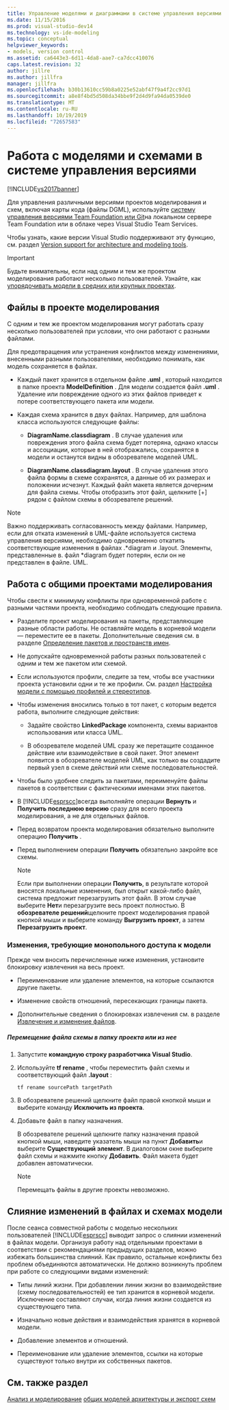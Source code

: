 ```yaml
---
title: Управление моделями и диаграммами в системе управления версиями | Документация Майкрософт
ms.date: 11/15/2016
ms.prod: visual-studio-dev14
ms.technology: vs-ide-modeling
ms.topic: conceptual
helpviewer_keywords:
- models, version control
ms.assetid: ca6443e3-6d11-4da8-aae7-ca7dcc410076
caps.latest.revision: 32
author: jillre
ms.author: jillfra
manager: jillfra
ms.openlocfilehash: b30b13610cc59b8a0225e52abf47f9a4f2cc97d1
ms.sourcegitcommit: a8e8f4bd5d508da34bbe9f2d4d9fa94da0539de0
ms.translationtype: MT
ms.contentlocale: ru-RU
ms.lasthandoff: 10/19/2019
ms.locfileid: "72657583"
---
```

# <a name="manage-models-and-diagrams-under-version-control"></a>Работа с моделями и схемами в системе управления версиями
[!INCLUDE[vs2017banner](../includes/vs2017banner.md)]

Для управления различными версиями проектов моделирования и схем, включая карты кода (файлы DGML), используйте [систему управления версиями Team Foundation или Git](https://msdn.microsoft.com/library/33267cee-fe5f-4aa3-b2cd-6d22ceace314)на локальном сервере Team Foundation или в облаке через Visual Studio Team Services.

 Чтобы узнать, какие версии Visual Studio поддерживают эту функцию, см. раздел [Version support for architecture and modeling tools](../modeling/what-s-new-for-design-in-visual-studio.md#VersionSupport).

> [!IMPORTANT]
> Будьте внимательны, если над одним и тем же проектом моделирования работают несколько пользователей. Узнайте, как [упорядочивать модели в средних или крупных проектах](../modeling/structure-your-modeling-solution.md).

## <a name="ModelingProjects"></a>Файлы в проекте моделирования
 С одним и тем же проектом моделирования могут работать сразу несколько пользователей при условии, что они работают с разными файлами.

 Для предотвращения или устранения конфликтов между изменениями, внесенными разными пользователями, необходимо понимать, как модель сохраняется в файлах.

- Каждый пакет хранится в отдельном файле **.uml** , который находится в папке проекта **ModelDefinition** . Для модели создается файл **.uml** . Удаление или повреждение одного из этих файлов приведет к потере соответствующего пакета или модели.

- Каждая схема хранится в двух файлах. Например, для шаблона класса используются следующие файлы:

  - **DiagramName.classdiagram** . В случае удаления или повреждения этого файла схема будет потеряна, однако классы и ассоциации, которые в ней отображались, сохранятся в модели и останутся видны в обозревателе моделей UML.

  - **DiagramName.classdiagram.layout** . В случае удаления этого файла формы в схеме сохранятся, а данные об их размерах и положении исчезнут. Каждый файл макета является дочерним для файла схемы. Чтобы отобразить этот файл, щелкните [+] рядом с файлом схемы в обозревателе решений.

> [!NOTE]
> Важно поддерживать согласованность между файлами. Например, если для отката изменений в UML-файле используется система управления версиями, необходимо одновременно откатить соответствующие изменения в файлах .*diagram и .layout. Элементы, представленные в. файл \*diagram будет потерян, если он не представлен в файле. UML.

## <a name="Shared"></a>Работа с общими проектами моделирования
 Чтобы свести к минимуму конфликты при одновременной работе с разными частями проекта, необходимо соблюдать следующие правила.

- Разделите проект моделирования на пакеты, представляющие разные области работы. Не оставляйте модель в корневой модели — переместите ее в пакеты. Дополнительные сведения см. в разделе [Определение пакетов и пространств имен](../modeling/define-packages-and-namespaces.md).

- Не допускайте одновременной работы разных пользователей с одним и тем же пакетом или схемой.

- Если используются профили, следите за тем, чтобы все участники проекта установили одни и те же профили. См. раздел [Настройка модели с помощью профилей и стереотипов](../modeling/customize-your-model-with-profiles-and-stereotypes.md).

- Чтобы изменения вносились только в тот пакет, с которым ведется работа, выполните следующие действия:

  - Задайте свойство **LinkedPackage** компонента, схемы вариантов использования или класса UML.

  - В обозревателе моделей UML сразу же перетащите созданное действие или взаимодействие в свой пакет. Этот элемент появится в обозревателе моделей UML, как только вы создадите первый узел в схеме действий или схеме последовательностей.

- Чтобы было удобнее следить за пакетами, переименуйте файлы пакетов в соответствии с фактическими именами этих пакетов.

- В [!INCLUDE[esprscc](../includes/esprscc-md.md)]всегда выполняйте операции **Вернуть** и **Получить последнюю версию** сразу для всего проекта моделирования, а не для отдельных файлов.

- Перед возвратом проекта моделирования обязательно выполните операцию **Получить** .

- Перед выполнением операции **Получить** обязательно закройте все схемы.

    > [!NOTE]
    > Если при выполнении операции **Получить**, в результате которой вносятся локальные изменения, был открыт какой-либо файл, система предложит перезагрузить этот файл. В этом случае выберите **Нет**и перезагрузите весь проект полностью. В **обозревателе решений**щелкните проект моделирования правой кнопкой мыши и выберите команду **Выгрузить проект**, а затем **Перезагрузить проект**.

### <a name="Exclusive"></a>Изменения, требующие монопольного доступа к модели
 Прежде чем вносить перечисленные ниже изменения, установите блокировку извлечения на весь проект.

- Переименование или удаление элементов, на которые ссылаются другие пакеты.

- Изменение свойств отношений, пересекающих границы пакета.

- Дополнительные сведения о блокировках извлечения см. в разделе [Извлечение и изменение файлов](https://msdn.microsoft.com/library/eb404d63-c448-4994-9416-3e6d50ec554a).

##### <a name="to-move-a-diagram-file-in-or-out-of-a-project-folder"></a>Перемещение файла схемы в папку проекта или из нее

1. Запустите **командную строку разработчика Visual Studio**.

2. Используйте **tf rename** , чтобы переместить файл схемы и соответствующий файл **.layout** :

     `tf rename sourcePath targetPath`

3. В обозревателе решений щелкните файл правой кнопкой мыши и выберите команду **Исключить из проекта**.

4. Добавьте файл в папку назначения.

     В обозревателе решений щелкните папку назначения правой кнопкой мыши, наведите указатель мыши на пункт **Добавить**и выберите **Существующий элемент**. В диалоговом окне выберите файл схемы и нажмите кнопку **Добавить**. Файл макета будет добавлен автоматически.

    > [!NOTE]
    > Перемещать файлы в другие проекты невозможно.

## <a name="Merging"></a>Слияние изменений в файлах и схемах модели
 После сеанса совместной работы с моделью нескольких пользователей [!INCLUDE[esprscc](../includes/esprscc-md.md)] выводит запрос о слиянии изменений в файлах модели. Организуя работу над отдельными проектами в соответствии с рекомендациями предыдущих разделов, можно избежать большинства слияний. Как правило, остальные конфликты без проблем объединяются автоматически. Не должно возникнуть проблем при работе со следующими видами изменений:

- Типы линий жизни. При добавлении линии жизни во взаимодействие (схему последовательностей) ее тип хранится в корневой модели. Исключение составляют случаи, когда линия жизни создается из существующего типа.

- Изначально новые действия и взаимодействия хранятся в корневой модели.

- Добавление элементов и отношений.

- Переименование или удаление элементов, ссылки на которые существуют только внутри их собственных пакетов.

## <a name="see-also"></a>См. также раздел
 [Анализ и моделирование](../modeling/analyze-and-model-your-architecture.md) [общих моделей архитектуры и экспорт схем](../modeling/share-models-and-exporting-diagrams.md)
